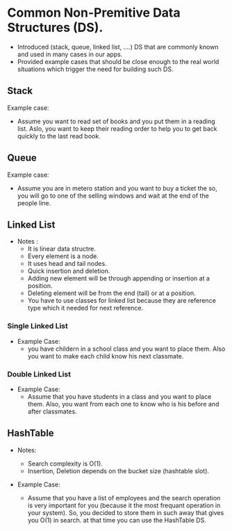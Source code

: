 # Common Non-Premitive Data Structures (DS).
  - Introduced (stack, queue, linked list, ....) DS that are commonly known and used in many cases in our apps.
  - Provided example cases that should be close enough to the real world situations which trigger the need for building such DS.
 
 ## Stack
  Example case:
  - Assume you want to read set of books and you put them in a reading list. Aslo, you want to keep their reading order to help you to get back quickly to the last read book.
 
 ## Queue
 Example case: 
 - Assume you are in metero station and you want to buy a ticket the so, you will go to one of the selling windows and wait at the end of the people line.
 
 ## Linked List
  - Notes :
      - It is linear data structre.
      - Every element is a node.
      - It uses head and tail nodes.
      - Quick insertion and deletion.
      - Adding new element will be through appending or insertion at a position.
      - Deleting element will be from the end (tail) or at a position.
      - You have to use classes for linked list because they are reference type which it needed for next reference.
  
  ### Single Linked List
   - Example Case: 
        - you have childern in a school class and you want to place them. Also you want to make each child know his next classmate.
  
  ### Double Linked List 
   - Example Case:
       - Assume that you have students in a class and you want to place them. Also, you want from each one to know who is his before and after classmates.
  

## HashTable
  - Notes:
      - Search complexity is O(1).
      - Insertion, Deletion depends on the bucket size (hashtable slot).


  - Example Case:
      - Assume that you have a list of employees and the search operation is very important for you (because it the most frequant operation in your system). So, you decided to store them in such away that gives you O(1) in search. at that time you can use the HashTable DS.
